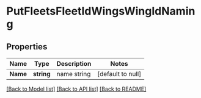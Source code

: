 # PutFleetsFleetIdWingsWingIdNaming

## Properties
Name | Type | Description | Notes
------------ | ------------- | ------------- | -------------
**Name** | **string** | name string | [default to null]

[[Back to Model list]](../README.md#documentation-for-models) [[Back to API list]](../README.md#documentation-for-api-endpoints) [[Back to README]](../README.md)


